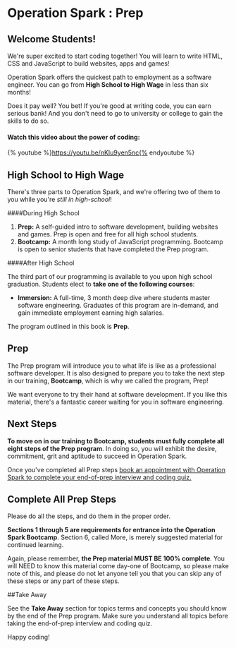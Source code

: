 
Operation Spark : Prep
===
## Welcome Students!

We're super excited to start coding together! You will learn to write HTML, CSS and JavaScript to build websites, apps and games!

Operation Spark offers the quickest path to employment as a software engineer. You can go from **High School to High Wage** in less than six months!

Does it pay well? You bet! If you're good at writing code, you can earn serious bank! And you don't need to go to university or college to gain the skills to do so. 

#### Watch this video about the power of coding:
{% youtube %}https://youtu.be/nKIu9yen5nc{% endyoutube %}

## High School to High Wage

There's three parts to Operation Spark, and we're offering two of them to you while you're _still in high-school_!

####During High School

1. **Prep:** A self-guided intro to software development, building websites and games. Prep is open and free for all high school students.
2. **Bootcamp:** A month long study of JavaScript programming. Bootcamp is open to senior students that have completed the Prep program.

####After High School

The third part of our programming is available to you upon high school graduation. Students elect to **take one of the following courses**:

* **Immersion:** A full-time, 3 month deep dive where students master software engineering. Graduates of this program are in-demand, and gain immediate employment earning high salaries.

The program outlined in this book is **Prep**.


## Prep

The Prep program will introduce you to what life is like as a professional software developer. It is also designed to prepare you to take the next step in our training, **Bootcamp**, which is why we called the program, Prep!

We want everyone to try their hand at software development. If you like this material, there's a fantastic career waiting for you in software engineering.

## Next Steps

**To move on in our training to Bootcamp, students must fully complete all eight steps of the Prep program**.  In doing so, you will exhibit the desire, commitment, grit and aptitude to succeed in Operation Spark.

Once you've completed all Prep steps <a href="https://operationspark-prep.youcanbook.me/">book an appointment with Operation Spark to complete your end-of-prep interview and coding quiz.</a>

## Complete All Prep Steps

Please do all the steps, and do them in the proper order. 

**Sections 1 through 5 are requirements for entrance into the Operation Spark Bootcamp**. Section 6, called More, is merely suggested material for continued learning. 

Again, please remember, **the Prep material MUST BE 100% complete**. You will NEED to know this material come day-one of Bootcamp, so please make note of this, and please do not let anyone tell you that you can skip any of these steps or any part of these steps.

##Take Away

See the **Take Away** section for topics terms and concepts you should know by the end of the Prep program.  Make sure you understand all topics before taking the end-of-prep interview and coding quiz.

Happy coding!
